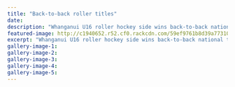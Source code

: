 ```yaml
---
title: "Back-to-back roller titles"
date: 
description: "Whanganui U16 roller hockey side wins back-to-back national titles.  Three of the U16s, brothers Mitchell & Cody Lockett & Eli Zinsli (all WHS students) also lined up in the div 2.."
featured-image: http://c1940652.r52.cf0.rackcdn.com/59ef9761b8d39a7731000283/Rollerhockey-WU-u16-win-nat-title-chron.jpg
excerpt: "Whanganui U16 roller hockey side wins back-to-back national titles over Labour Weekend. Three of the U16s, brothers Mitchell and Cody Lockett and Eli Zinsli (all WHS students) also lined up in the division 2 Wanganui team."
gallery-image-1: 
gallery-image-2: 
gallery-image-3: 
gallery-image-4: 
gallery-image-5: 
---
```

